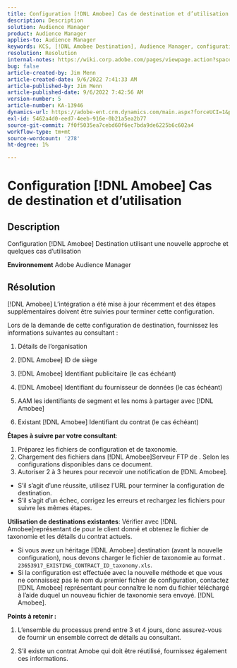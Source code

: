 ```yaml
---
title: Configuration [!DNL Amobee] Cas de destination et d’utilisation
description: Description
solution: Audience Manager
product: Audience Manager
applies-to: Audience Manager
keywords: KCS, [!DNL Amobee Destination], Audience Manager, configuration
resolution: Resolution
internal-notes: https://wiki.corp.adobe.com/pages/viewpage.action?spaceKey=MCPI&title=Turn+Amobee+-+AAM+Destination
bug: false
article-created-by: Jim Menn
article-created-date: 9/6/2022 7:41:33 AM
article-published-by: Jim Menn
article-published-date: 9/6/2022 7:42:56 AM
version-number: 5
article-number: KA-13946
dynamics-url: https://adobe-ent.crm.dynamics.com/main.aspx?forceUCI=1&pagetype=entityrecord&etn=knowledgearticle&id=1aac9553-b72d-ed11-9db1-0022480866ad
exl-id: 5462a4d0-eed7-4eeb-916e-0b21a5ea2b77
source-git-commit: 7f0f5035ea7cebd60f6ec7bda9de6225b6c602a4
workflow-type: tm+mt
source-wordcount: '278'
ht-degree: 1%

---
```


# Configuration [!DNL Amobee] Cas de destination et d’utilisation

## Description


Configuration [!DNL Amobee] Destination utilisant une nouvelle approche et quelques cas d’utilisation

<b>Environnement</b>
Adobe Audience Manager


## Résolution


[!DNL Amobee] L’intégration a été mise à jour récemment et des étapes supplémentaires doivent être suivies pour terminer cette configuration.

Lors de la demande de cette configuration de destination, fournissez les informations suivantes au consultant :

1. Détails de l’organisation

2. [!DNL Amobee] ID de siège

3. [!DNL Amobee] Identifiant publicitaire (le cas échéant)

4. [!DNL Amobee] Identifiant du fournisseur de données (le cas échéant)

5. AAM les identifiants de segment et les noms à partager avec [!DNL Amobee]

6. Existant [!DNL Amobee] Identifiant du contrat (le cas échéant)

<b>Étapes à suivre par votre consultant</b>:

1. Préparez les fichiers de configuration et de taxonomie.
2. Chargement des fichiers dans [!DNL Amobee]Serveur FTP de . Selon les configurations disponibles dans ce document.
3. Autoriser 2 à 3 heures pour recevoir une notification de [!DNL Amobee].


- S’il s’agit d’une réussite, utilisez l’URL pour terminer la configuration de destination.
- S’il s’agit d’un échec, corrigez les erreurs et rechargez les fichiers pour suivre les mêmes étapes.


<b>Utilisation de destinations existantes</b>: Vérifier avec [!DNL Amobee]représentant de pour le client donné et obtenez le fichier de taxonomie et les détails du contrat actuels.

- Si vous avez un héritage [!DNL Amobee] destination (avant la nouvelle configuration), nous devons charger le fichier de taxonomie au format . `23653917_EXISTING_CONTRACT_ID_taxonomy.xls`.
- Si la configuration est effectuée avec la nouvelle méthode et que vous ne connaissez pas le nom du premier fichier de configuration, contactez [!DNL Amobee] représentant pour connaître le nom du fichier téléchargé à l’aide duquel un nouveau fichier de taxonomie sera envoyé. [!DNL Amobee].


<b>Points à retenir :</b>

1. L’ensemble du processus prend entre 3 et 4 jours, donc assurez-vous de fournir un ensemble correct de détails au consultant.

2. S’il existe un contrat Amobe qui doit être réutilisé, fournissez également ces informations.
